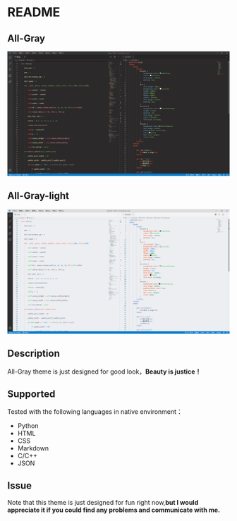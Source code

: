 # README

## All-Gray

![pic](Resources/pic.png)

## All-Gray-light

![picc](Resources/picc.png)

## Description

All-Gray theme is just designed for good look，**Beauty is justice！**

## Supported

Tested with the following languages in native environment：

- Python
- HTML
- CSS
- Markdown
- C/C++
- JSON

## Issue

Note that this theme is just designed for fun right now,**but I would appreciate it if you could find any problems and communicate with me.**